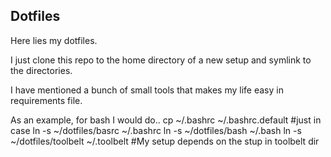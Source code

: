 Dotfiles
--------
Here lies my dotfiles.

I just clone this repo to the home directory of a new setup and symlink to the directories.

I have mentioned a bunch of small tools that makes my life easy in requirements file.

As an example, for bash I would do..
    cp ~/.bashrc ~/.bashrc.default #just in case
    ln -s ~/dotfiles/basrc ~/.bashrc
    ln -s ~/dotfiles/bash ~/.bash
    ln -s ~/dotfiles/toolbelt ~/.toolbelt #My setup depends on the stup in toolbelt dir
